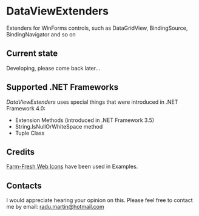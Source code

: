 # DataViewExtenders

Extenders for WinForms controls, such as DataGridView, BindingSource, BindingNavigator and so on

## Current state

Developing, please come back later...

## Supported .NET Frameworks

_DataViewExtenders_ uses special things that were introduced in .NET Framework 4.0: 
- Extension Methods (introduced in .NET Framework 3.5)
- String.IsNullOrWhiteSpace method
- Tuple Class

## Credits

[Farm-Fresh Web Icons](http://www.fatcow.com/free-icons) have been used in Examples.

## Contacts

I would appreciate hearing your opinion on this. Please feel free to contact me by email: [radu.martin@hotmail.com](mailto://radu.martin@hotmail.com)
